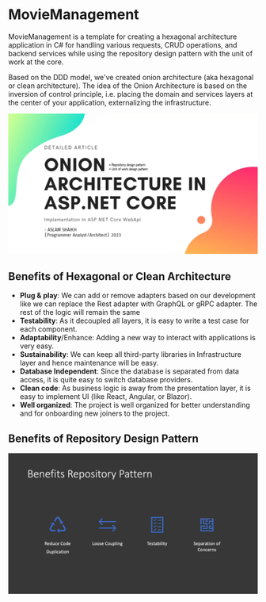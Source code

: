 # MovieManagement

MovieManagement is a template for creating a hexagonal architecture application in C# for handling various requests, CRUD operations, and backend services while using the repository design pattern with the unit of work at the core. 

Based on the DDD model, we've created onion architecture (aka hexagonal or clean architecture). The idea of the Onion Architecture is based on the inversion of control principle, i.e. placing the domain and services layers at the center of your application, externalizing the infrastructure.

![MovieManagement Repository Cover Page](https://github.com/AslamNazeerShaikh/MovieManagement/blob/development/Images%20&%20Documents/0.png)

## Benefits of Hexagonal or Clean Architecture

 - **Plug & play**: We can add or remove adapters based on our development
   like we can replace the Rest adapter with GraphQL or gRPC adapter. The
   rest of the logic will remain the same
 - **Testability**: As it decoupled all layers, it is easy to write a
   test case for each component.
 - **Adaptability**/Enhance: Adding a new way to interact with applications
   is very easy.
 - **Sustainability**: We can keep all third-party libraries in
   Infrastructure layer and hence maintenance will be easy.
 - **Database Independent**: Since the database is separated from data access,
   it is quite easy to switch database providers.
 - **Clean code**: As business logic is away from the presentation layer, it is
   easy to implement UI (like React, Angular, or Blazor).
 - **Well organized**: The project is well organized for better understanding
   and for onboarding new joiners to the project.

## Benefits of Repository Design Pattern
![Benefits of Repository Design Pattern](https://github.com/AslamNazeerShaikh/MovieManagement/blob/development/Images%20&%20Documents/1.png)
